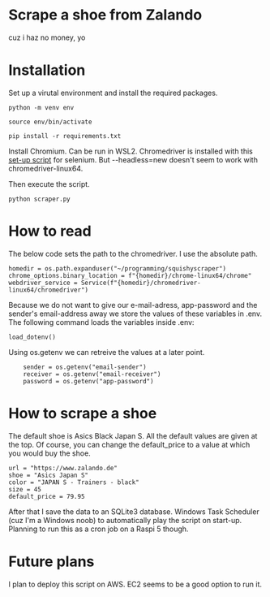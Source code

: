 # Scrape a shoe from Zalando
cuz i haz no money, yo


# Installation 
Set up a virutal environment and install the required packages.

```
python -m venv env

source env/bin/activate

pip install -r requirements.txt
```
Install Chromium. Can be run in WSL2. Chromedriver is installed with this [set-up script](https://github.com/rehanhaider/selenium-wsl2-ubuntu) for selenium.
But --headless=new doesn't seem to work with chromedriver-linux64.

Then execute the script. 
```
python scraper.py

```
# How to read
The below code sets the path to the chromedriver. I use the absolute path.
```
homedir = os.path.expanduser("~/programming/squishyscraper")
chrome_options.binary_location = f"{homedir}/chrome-linux64/chrome"
webdriver_service = Service(f"{homedir}/chromedriver-linux64/chromedriver")

```
Because we do not want to give our e-mail-adress, app-password and the sender's email-address
away we store the values of these variables in .env. The following command loads the variables inside .env: 
```
load_dotenv()
```
Using os.getenv we can retreive the values at a later point.
```
    sender = os.getenv("email-sender")
    receiver = os.getenv("email-receiver")
    password = os.getenv("app-password")
```

# How to scrape a shoe 
The default shoe is Asics Black Japan S. All the default values are given at the top.
Of course, you can change the default_price to a value at which you would buy the shoe.
```
url = "https://www.zalando.de"
shoe = "Asics Japan S"
color = "JAPAN S - Trainers - black"
size = 45
default_price = 79.95
```
After that I save the data to an SQLite3 database. Windows Task Scheduler (cuz I'm a Windows noob) to automatically play the script on start-up.
Planning to run this as a cron job on a Raspi 5 though.

# Future plans
I plan to deploy this script on AWS. EC2 seems to be a good option to run it.

